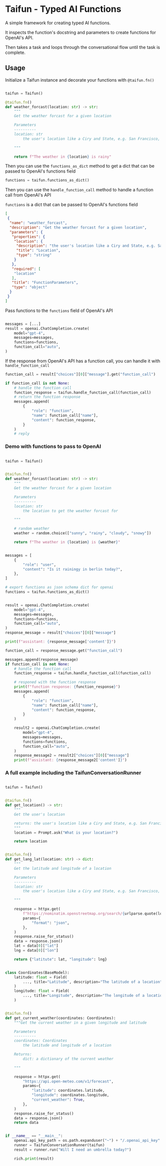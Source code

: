 # Taifun - Typed AI Functions

A simple framework for creating typed AI functions.

It inspects the function's docstring and parameters to create functions for OpenAI's API.

Then takes a task and loops through the conversational flow until the task is complete.


## Usage

Initialize a Taifun instance and decorate your functions with `@taifun.fn()`

```python

taifun = Taifun()

@taifun.fn()
def weather_forcast(location: str) -> str:
    """
    Get the weather forcast for a given location

    Parameters
    ----------
    location: str
        the user's location like a Ciry and State, e.g. San Francisco, CA

    """

    return f"The weather in {location} is rainy"

```

Then you can use the `functions_as_dict` method to get a dict that can be passed to OpenAI's functions field

```python
functions = taifun.functions_as_dict()
```

Then you can use the `handle_function_call` method to handle a function call from OpenAI's API


`functions` is a dict that can be passed to OpenAI's functions field

```json
[
 {
  "name": "weather_forcast",
  "description": "Get the weather forcast for a given location",
  "parameters": {
   "properties": {
    "location": {
     "description": "the user's location like a Ciry and State, e.g. San Francisco, CA",
     "title": "Location",
     "type": "string"
    }
   },
   "required": [
    "location"
   ],
   "title": "FunctionParameters",
   "type": "object"
  }
 }
]
```

Pass functions to the `functions` field of OpenAI's API

```python

messages = [...]
result = openai.ChatCompletion.create(
    model="gpt-4",
    messages=messages,
    functions=functions,
    function_call="auto",
)
```

If the response from OpenAI's API has a function call, you can handle it with `handle_function_call`

```python
function_call = result["choices"][0]["message"].get("function_call")

if function_call is not None:
    # handle the function call
    function_response = taifun.handle_function_call(function_call)
    # return the function response
    messages.append(
        {
            "role": "function",
            "name": function_call["name"],
            "content": function_response,
        }
    )
    # reply
```



### Demo with functions to pass to OpenAI

```python

taifun = Taifun()


@taifun.fn()
def weather_forcast(location: str) -> str:
    """
    Get the weather forcast for a given location

    Parameters
    ----------
    location: str
        the location to get the weather forcast for

    """

    # random weather
    weather = random.choice(["sunny", "rainy", "cloudy", "snowy"])

    return f"The weather in {location} is {weather}"


messages = [
    {
        "role": "user",
        "content": "Is it rainingy in berlin today?",
    },
]

# export functions as json schema dict for openai
functions = taifun.functions_as_dict()


result = openai.ChatCompletion.create(
    model="gpt-4",
    messages=messages,
    functions=functions,
    function_call="auto",
)
response_message = result["choices"][0]["message"]

print(f"assistant: {response_message['content']}")

function_call = response_message.get("function_call")

messages.append(response_message)
if function_call is not None:
    # handle the function call
    function_response = taifun.handle_function_call(function_call)

    # responed with the function response
    print(f"function response: {function_response}")
    messages.append(
        {
            "role": "function",
            "name": function_call["name"],
            "content": function_response,
        }
    )

    result2 = openai.ChatCompletion.create(
        model="gpt-4",
        messages=messages,
        functions=functions,
        function_call="auto",
    )
    response_message2 = result2["choices"][0]["message"]
    print(f"assistant: {response_message2['content']}")

```

### A full example including the TaifunConversationRunner

```python

taifun = Taifun()


@taifun.fn()
def get_location() -> str:
    """
    Get the user's location

    returns: the user's location like a Ciry and State, e.g. San Francisco, CA
    """
    location = Prompt.ask("What is your location?")

    return location


@taifun.fn()
def get_lang_lat(location: str) -> dict:
    """
    Get the latitude and longitude of a location

    Parameters
    ----------
    location: str 
        the user's location like a Ciry and State, e.g. San Francisco, CA

    """

    response = httpx.get(
        f"https://nominatim.openstreetmap.org/search/{urlparse.quote(location)}",
        params={
            "format": "json",
        },
    )
    response.raise_for_status()
    data = response.json()
    lat = data[0]["lat"]
    lng = data[0]["lon"]

    return {"latitute": lat, "longitude": lng}


class Coordinates(BaseModel):
    latitude: float = Field(
        ..., title="Latitude", description="The latitude of a location"
    )
    longitude: float = Field(
        ..., title="Longitude", description="The longitude of a location"
    )


@taifun.fn()
def get_current_weather(coordinates: Coordinates):
    """Get the current weather in a given longitude and latitude

    Parameters
    ----------
    coordinates: Coordinates
        the latitude and longitude of a location

    Returns:
        dict: a dictionary of the current weather

    """

    response = httpx.get(
        "https://api.open-meteo.com/v1/forecast",
        params={
            "latitude": coordinates.latitude,
            "longitude": coordinates.longitude,
            "current_weather": True,
        },
    )
    response.raise_for_status()
    data = response.json()
    return data


if __name__ == "__main__":
    openai.api_key_path = os.path.expanduser("~") + "/.openai_api_key"
    runner = TaifunConversationRunner(taifun)
    result = runner.run("Will I need an umbrella today?")

    rich.print(result)



```
